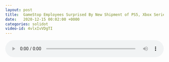 ```yaml
---
layout: post
title:  GameStop Employees Surprised By New Shipment of PS5, Xbox Series X Consoles
date:   2020-12-15 00:02:00 +0000
categories: solidot
video-id: 4vlxIvVDgTI
---
```


<audio src="/assets/b04ea9f808edf6c3cb1fe48c28e7f7cf.mp3" style="width: 100%;" controls></audio>

